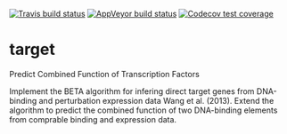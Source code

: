 [![Travis build status](https://travis-ci.org/MahShaaban/target.svg?branch=master)](https://travis-ci.org/MahShaaban/target)
[![AppVeyor build status](https://ci.appveyor.com/api/projects/status/github/MahShaaban/target?branch=master&svg=true)](https://ci.appveyor.com/project/MahShaaban/target)
[![Codecov test coverage](https://codecov.io/gh/MahShaaban/target/branch/master/graph/badge.svg)](https://codecov.io/gh/MahShaaban/target?branch=master)

# target

Predict Combined Function of Transcription Factors

Implement the BETA algorithm for infering direct target genes from DNA-binding
and perturbation expression data Wang et al. (2013). Extend the algorithm to 
predict the combined function of two DNA-binding elements from comprable 
binding and expression data.

